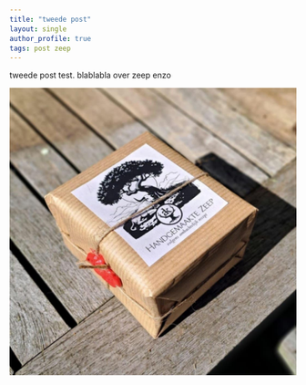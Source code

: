 ```yaml
---
title: "tweede post"
layout: single
author_profile: true
tags: post zeep
---
```


tweede  post test.
blablabla over zeep enzo


![zeep verpakkingen](/assets/images/zeep2.jpg "verpakking met 4 stuks zeep")

